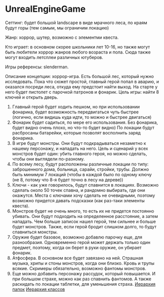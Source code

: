 # UnrealEngineGame
Сеттинг: будет большой landscape в виде мрачного леса, по краям будут горы (тем самым, мы ограничим локацию)

Жанр: хоррор, шутер, возможно с элементми квеста.

Кто играет: в основном скорее школьники лет 10-16, но также могут быть любители хоррор жанров любого возраста и пола. Сюда также могут входить летсплеи различных ютуберов.

Игры референсы: slenderman.

Описание концепции: хоррор-игра. Есть большой лес, который нужно исследовать. Пока что сюжет простой, главный герой попал в аварию, и оказался посреди леса, откуда ему предстоит найти выход. На старте у него будет пистолет с парочкой патронов и фонарик. Цель игры: найти 8 ключей и открыть дверь.
1) Главный герой будет ходить пешком, но при использовании фонарика, будет возможность передвигаться чуть быстрее (логично, если видишь куда идти, то можно и быстрее двигаться)
2) Фонарик будет садиться, по мере его использования. Без фонарика, будет видно очень плохо, но что-то будет видно) По локации будут расбросаны батарейки, которые позволят восполнить заряд фонарика.
3) В игре будут монстры. Они будут подкрадываться незаметно к нашему персонажу, и нападать на него. Цель и сценарий у всех монстров будет один: убить главного героя, но можно сделать, чтобы они выглядели по-разному.
4) По всему лесу, будут расположены различные локации по типу: заброшенного дома, больница, сарайи, стройки, трубы. Должно быть минимум 7 локаций (чтобы в каждой было по одному ключу (не 8, потому что 8-я будет точно в лесу на дереве))
5) Ключи - как уже говорилось, будут спавнится в локациях. Возможно сделать около 50 точек спавна, и рандомно выбирать, где они окажутся. Места с ключами хочу сделать не очевидными, поэтому возможно придется давать подсказки (как раз-таки элементы квеста).
6) Монстров будет не очень много, то есть их не придется постоянно убивать. Они будут подходить на определенное расстояние, а затем нападать. Чем больше записок нашел герой, тем сильнее и больше будет монстров. Также, если герой бродит слишком долго, то будут спавниться монстры.
7) Оружие будет базовое, возможно добавлю парочку еще, для разнообразия. Одновременно герой может держать только один предмет, поэтому, когда он берет в руки оружие, он убирает фонарик.
8) Атфосфера. В основном все будет завязано на ней. Страшная музыка, хрипы и стоны монстров, когда они близко. Кровь и трупы всякие. Скримеры обязательно, возможно фантомы монстров. 
9) Еще можно добавить персонажу рассудок, который повышается. И при большом страхе, можно как раз спавнить фантомов. А также раскидать по локации таблетки, для уменьшения страха.
[Иерархия папок](https://drive.google.com/file/d/1FYjg_eWSHIwAIedirHSTJBUyuZY_AW_a/view?usp=sharing)
[Иерархия классов](https://drive.google.com/file/d/1j-KJD05uc0Kf_QypQGiYR93TrDp1rpdU/view?usp=sharing)
